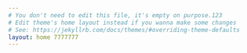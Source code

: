 ```yaml
---
# You don't need to edit this file, it's empty on purpose.123
# Edit theme's home layout instead if you wanna make some changes
# See: https://jekyllrb.com/docs/themes/#overriding-theme-defaults
layout: home 7777777
---
```


